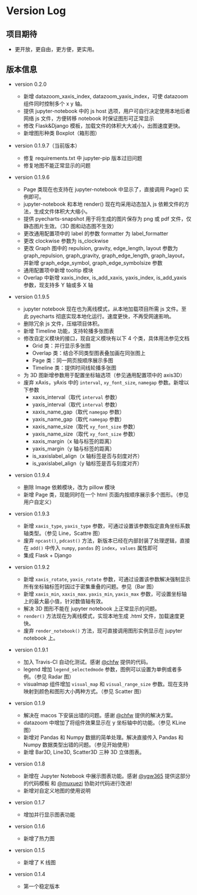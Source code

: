 # Version Log

## 项目期待

* 更开放，更自由，更方便，更实用。


## 版本信息

* version 0.2.0
    * 新增 datazoom_xaxis_index, datazoom_yaxis_index，可使 datazoom 组件同时控制多个 x y 轴。
    * 提供 jupyter-notebook 中的 js host 选项，用户可自行决定使用本地后者网络 js 文件，方便转移 notebook 时保证图形可正常显示
    * 修改 Flask&Django 模板，加载文件的体积大大减小，出图速度更快。
    * 新增图形种类 Boxplot（箱形图）

* version 0.1.9.7（当前版本）
    * 修复 requirements.txt 中 jupyter-pip 版本过旧问题
    * 修复地图不能正常显示的问题

* version 0.1.9.6
    * Page 类现在也支持在 jupyter-notebook 中显示了，直接调用 Page() 实例即可。
    * jupyter-notebook 和本地 render() 现在均采用动态加入 js 依赖文件的方法，生成文件体积大大缩小。
    * 提供 pyecharts-snapshot 用于将生成的图片保存为 png 或 pdf 文件，仅静态图片生效。（3D 图和动态图不生效）
    * 更改通用配置项中的 label 的参数 formatter 为 label_formatter
    * 更改 clockwise 参数为 is_clockwise
    * 更改 Graph 图中的 repulsion, gravity, edge_length, layout 参数为 graph_repulsion, graph_gravity, graph_edge_length, graph_layout，并新增 graph_edge_symbol, graph_edge_symbolsize 参数
    * 通用配置项中新增 tooltip 模块
    * Overlap 中新增 xaxis_index, is_add_xaxis, yaxis_index, is_add_yaxis 参数，现支持多 Y 轴或多 X 轴

* version 0.1.9.5
    * jupyter notebook 现在也为离线模式，从本地加载项目所需 js 文件。至此 pyecharts 彻底实现本地化运行。速度更快，不再受网速影响。
    * 删除冗余 js 文件，压缩项目体积。
    * 新增 Timeline 功能，支持轮播多张图表
    * 修改自定义模块的接口，现自定义模块有以下 4 个类，具体用法参见文档
        * Grid 类：并行显示多张图
        * Overlap 类：结合不同类型图表叠加画在同张图上
        * Page 类：同一网页按顺序展示多图
        * Timeline 类：提供时间线轮播多张图
    * 为 3D 图新增参数用于配置坐标轴选项（参见通用配置项中的 axis3D）
    * 废弃 xAxis，yAxis 中的 `interval`, `xy_font_size`, `namegap` 参数。新增以下参数
        * xaxis_interval（取代 `interval` 参数）
        * yaxis_interval（取代 `interval` 参数）
        * xaxis_name_gap（取代 `namegap` 参数）
        * yaxis_name_gap（取代 `namegap` 参数）
        * xaxis_name_size（取代 `xy_font_size` 参数）
        * yaxis_name_size（取代 `xy_font_size` 参数）
        * xaxis_margin（x 轴与标签的距离）
        * yaxis_margin（y 轴与标签的距离）
        * is_xaxislabel_align（x 轴标签是否与刻度对齐）
        * is_yaxislabel_align（y 轴标签是否与刻度对齐）

* version 0.1.9.4
    * 删除 Image 依赖模块，改为 pillow 模块
    * 新增 Page 类，现能同时在一个 html 页面内按顺序展示多个图形。（参见用户自定义）

* version 0.1.9.3
    * 新增 `xaxis_type`, `yaxis_type` 参数，可通过设置该参数指定直角坐标系数轴类型。（参见 Line，Scattre 图）
    * 废弃 `npcast()`, `pdcast()` 方法，新版本已经在内部封装了处理逻辑，直接在 `add()` 中传入 `numpy`, `pandas` 的 `index`，`values` 属性即可
    * 集成 Flask + Django

* version 0.1.9.2
    * 新增 `xaxis_rotate`, `yaxis_rotate` 参数，可通过设置该参数解决强制显示所有坐标轴标签时因过于密集重叠的问题。参见（Bar 图）
    * 新增 `xaxis_min`, `xaxis_max`. `yaxis_min`, `yaxis_max` 参数，可设置坐标轴上的最大最小值，针对数值轴有效。
    * 解决 3D 图形不能在 jupyter notebook 上正常显示的问题。
    * `render()` 方法现在为离线模式，实现本地生成 .html 文件，加载速度更快。
    * 废弃 `render_notebook()` 方法，现可直接调用图形实例显示在 jupyter notebook 上。

* version 0.1.9.1
    * 加入 Travis-CI 自动化测试。感谢 [@chfw](https://github.com/chfw) 提供的代码。  
    * legend 增加 `legend_selectedmode` 参数，图例可以设置为单例或者多例。（参见 Radar 图）
    * visualmap 组件增加 `visual_map` 和 `visual_range_size` 参数。现在支持映射到颜色和图形大小两种方式。（参见 Scatter 图）

* version 0.1.9
    * 解决在 macos 下安装出错的问题。感谢 [@chfw](https://github.com/chfw) 提供的解决方案。
    * datazoom 中增加了将组件效果显示在 y 坐标轴中的功能。（参见 KLine 图）
    * 新增对 Pandas 和 Numpy 数据的简单处理。解决直接传入 Pandas 和 Numpy 数据类型出错的问题。（参见开始使用）
    * 新增 Bar3D, Line3D, Scatter3D 三种 3D 立体图表。

* version 0.1.8  
    * 新增在 Jupyter Notebook 中展示图表功能。感谢 [@ygw365](https://github.com/ygw365) 提供这部分的代码模板 和 [@muxuezi](https://github.com/muxuezi) 协助对代码进行改进!
    * 新增对自定义地图的使用说明  

* version 0.1.7  
    * 增加并行显示图表功能

* version 0.1.6  
    * 新增了热力图

* version 0.1.5  
    * 新增了 K 线图

* version 0.1.4  
    * 第一个稳定版本
    
